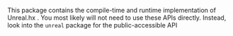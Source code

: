 This package contains the compile-time and runtime implementation of Unreal.hx . You most likely will not need to use these APIs directly.
Instead, look into the `unreal` package for the public-accessible API
